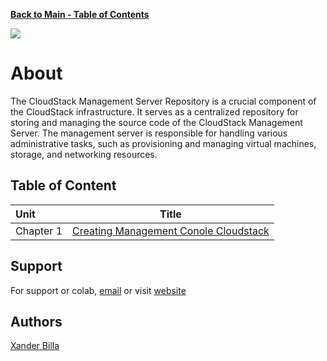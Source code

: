 [**Back to Main - Table of Contents**](https://github.com/xanderbilla/LPU-Academics#readme)


![](https://33333.cdn.cke-cs.com/kSW7V9NHUXugvhoQeFaf/images/2cd49546dc12bfcfbcc9f7770da8938277bb1e7866c93874.png)

# About

The CloudStack Management Server Repository is a crucial component of the CloudStack infrastructure. It serves as a centralized repository for storing and managing the source code of the CloudStack Management Server. The management server is responsible for handling various administrative tasks, such as provisioning and managing virtual machines, storage, and networking resources.

## Table of Content

| Unit      |    Title                    |
| :-------- | :----------: |
| Chapter 1 | [Creating Management Conole Cloudstack](https://github.com/xanderbilla/LPU-Academics/blob/main/INT362%20-%20CLOUDSTACK/Experiment%201.md) |

## Support

For support or colab, [email](mailto:dev.xanderbilla@gmail.com) or visit [website](https://xanderbilla.com)

## Authors

[Xander Billa](https://xanderbilla.com)
